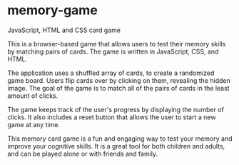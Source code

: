 # memory-game
JavaScript, HTML and CSS card game

This is a browser-based game that allows users to test their memory skills by matching pairs of cards. The game is written in JavaScript, CSS, and HTML.

The application uses a shuffled array of cards, to create a randomized game board. Users flip cards over by clicking on them, revealing the hidden image. The goal of the game is to match all of the pairs of cards in the least amount of clicks.

The game keeps track of the user's progress by displaying the number of clicks. It also includes a reset button that allows the user to start a new game at any time.

This memory card game is a fun and engaging way to test your memory and improve your cognitive skills. It is a great tool for both children and adults, and can be played alone or with friends and family.
